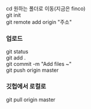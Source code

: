 cd 원하는 폴더로 이동(지금은 finco)  
git init  
git remote add origin "주소"  

### 업로드   
git status  
git add .   
git commit -m "Add files ~"  
git push origin master  
 
### 깃헙에서 로컬로  
git pull origin master  
